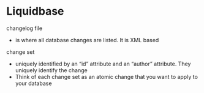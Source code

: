 Liquidbase
===============

changelog file
* is where all database changes are listed. It is XML based

change set
* uniquely identified by an “id” attribute and an “author” attribute. They uniquely identify the change
* Think of each change set as an atomic change that you want to apply to your database

